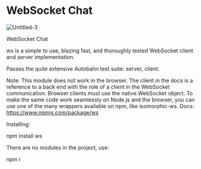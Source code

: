 # WebSocket Chat
![Untitled-3](https://user-images.githubusercontent.com/66390330/227357662-a8dc2189-bbe8-48ee-a6e4-d12c75e4c2be.png)

WebSocket Chat


ws is a simple to use, blazing fast, and thoroughly tested WebSocket client and server implementation.

Passes the quite extensive Autobahn test suite: server, client.

Note: This module does not work in the browser. The client in the docs is a reference to a back end with the role of a client in the WebSocket communication. 
Browser clients must use the native WebSocket object. To make the same code work seamlessly on Node.js and the browser, you can use one of the many wrappers 
available on npm, like isomorphic-ws.
Docs: https://www.npmjs.com/package/ws

Installing:

npm install ws


There are no modules in the project, use:

npm i
